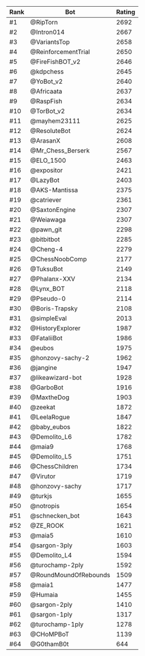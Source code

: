 Rank|Bot|Rating
---|---|---
#1|@RipTorn|2692
#2|@Intron014|2667
#3|@VariantsTop|2658
#4|@ReinforcementTrial|2650
#5|@FireFishBOT_v2|2646
#6|@kdpchess|2645
#7|@YoBot_v2|2640
#8|@Africaata|2637
#9|@RaspFish|2634
#10|@TorBot_v2|2634
#11|@mayhem23111|2625
#12|@ResoluteBot|2624
#13|@ArasanX|2608
#14|@Mr_Chess_Berserk|2567
#15|@ELO_1500|2463
#16|@expositor|2421
#17|@LazyBot|2403
#18|@AKS-Mantissa|2375
#19|@catriever|2361
#20|@SaxtonEngine|2307
#21|@Weiawaga|2307
#22|@pawn_git|2298
#23|@bitbitbot|2285
#24|@Cheng-4|2279
#25|@ChessNoobComp|2177
#26|@TuksuBot|2149
#27|@Phalanx-XXV|2134
#28|@Lynx_BOT|2118
#29|@Pseudo-0|2114
#30|@Boris-Trapsky|2108
#31|@simpleEval|2013
#32|@HistoryExplorer|1987
#33|@FataliiBot|1986
#34|@eubos|1975
#35|@honzovy-sachy-2|1962
#36|@jangine|1947
#37|@likeawizard-bot|1928
#38|@GarboBot|1916
#39|@MaxtheDog|1903
#40|@zeekat|1872
#41|@LeelaRogue|1847
#42|@baby_eubos|1822
#43|@Demolito_L6|1782
#44|@maia9|1768
#45|@Demolito_L5|1751
#46|@ChessChildren|1734
#47|@Virutor|1719
#48|@honzovy-sachy|1717
#49|@turkjs|1655
#50|@notropis|1654
#51|@schnecken_bot|1643
#52|@ZE_ROOK|1621
#53|@maia5|1610
#54|@sargon-3ply|1603
#55|@Demolito_L4|1594
#56|@turochamp-2ply|1592
#57|@RoundMoundOfRebounds|1509
#58|@maia1|1477
#59|@Humaia|1455
#60|@sargon-2ply|1410
#61|@sargon-1ply|1317
#62|@turochamp-1ply|1278
#63|@CHoMPBoT|1139
#64|@G0thamB0t|644
